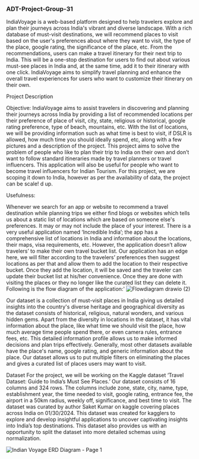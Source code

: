 ### ADT-Project-Group-31
IndiaVoyage is a web-based platform designed to help travelers explore and plan their journeys across India's vibrant and diverse landscape. With a rich database of must-visit destinations, we will recommend places to visit based on the user's preferences about where they want to visit, the type of the place, google rating, the significance of the place, etc. From the recommendations, users can make a travel itinerary for their next trip to India. This will be a one-stop destination for users to find out about various must-see places in India and, at the same time, add it to their itinerary with one click. IndiaVoyage aims to simplify travel planning and enhance the overall travel experiences for users who want to customize their itinerary on their own.


Project Description

Objective:
IndiaVoyage aims to assist travelers in discovering and planning their journeys across India by providing a list of recommended locations per their preference of place of visit, city, state, religious or historical, google rating preference, type of beach, mountains, etc. With the list of locations, we will be providing information  such as what time is best to visit, if DSLR is allowed, how much time you should ideally spend, etc, along with a few pictures and a description of the project. This project aims to solve the problem of people who like to plan their trip to India on their own and don’t want to follow standard itineraries made by travel planners or travel influencers. This application will also be useful for people who want to become travel influencers for Indian Tourism. For this project, we are scoping it down to India, however as per the availability of data, the project can be scale!
d up.

Usefulness:
          
Whenever we search for an app or website to recommend a travel destination while planning trips we either find blogs or websites which tells us about a static list of locations which are based on someone else's preferences. It may or may not include the place of your interest. There is a very useful application named ‘Incredible India’; the app has a comprehensive list of locations in India and information about the locations, their maps, visa requirements, etc. However, the application doesn’t allow travelers’ to make their own travel bucket list. Our application has an edge here, we will filter according to the travelers’ preferences then suggest locations as per that and allow them to add the location to their respective bucket. Once they add the location, it will be saved and the traveler can update their bucket list at his/her convenience. Once they are done with visiting the places or they no longer like the curated list they can delete it. Following is the flow diagram of the application:'
![Flowdiagram drawio (2)](https://github.com/patil18snehal/ADT-Project-Group-31/assets/114894238/76d32448-eeb0-41b4-9867-797b35cb6ee0)


Our dataset is a collection of must-visit places in India giving us detailed insights into the country's diverse heritage and geographical diversity as the dataset consists of historical, religious, natural wonders, and various hidden gems. Apart from the diversity in locations in the dataset, it has vital information about the place, like what time we should visit the place, how much average time people spend there, or even camera rules, entrance fees, etc. This detailed information profile allows us to make informed decisions and plan trips effectively. Generally, most other datasets available have the place's name, google rating, and generic information about the place. Our dataset allows us to put multiple filters on eliminating the places and gives a curated list of places users may want to visit.



Dataset
For the project, we will be working on the Kaggle dataset ‘Travel Dataset: Guide to India’s Must See Places.’ Our dataset consists of 16 columns and 324 rows. The columns include zone, state, city, name, type, establishment year, the time needed to visit, google rating, entrance fee, the airport in a 50km radius, weekly off, significance, and best time to visit. The dataset was curated by author Saket Kumar on kaggle covering places across India on 01/30/2024. This dataset was created for kagglers to explore and develop insightful applications to uncover captivating insights into India’s top destinations. This dataset also provides us with an opportunity to split the dataset into more detailed schemas using normalization.

![Indian Voyage ERD Diagram - Page 1](https://github.com/patil18snehal/ADT-Project-Group-31/assets/114894238/f2b91f0f-9bd7-4081-a6cf-43d92ad84eff)
